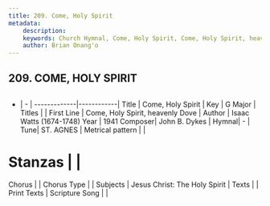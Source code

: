 ```yaml
---
title: 209. Come, Holy Spirit
metadata:
    description: 
    keywords: Church Hymnal, Come, Holy Spirit, Come, Holy Spirit, heavenly Dove, 
    author: Brian Onang'o
---
```



## 209. COME, HOLY SPIRIT

```txt

```

- |   -  |
-------------|------------|
Title | Come, Holy Spirit |
Key | G Major |
Titles |  |
First Line | Come, Holy Spirit, heavenly Dove |
Author | Isaac Watts (1674-1748)
Year | 1941
Composer| John B. Dykes |
Hymnal|  - |
Tune| ST. AGNES |
Metrical pattern | |
# Stanzas |  |
Chorus |  |
Chorus Type |  |
Subjects | Jesus Christ: The Holy Spirit |
Texts |  |
Print Texts | 
Scripture Song |  |
  
